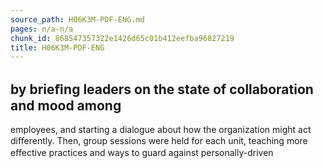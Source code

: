 ```yaml
---
source_path: H06K3M-PDF-ENG.md
pages: n/a-n/a
chunk_id: 868547357322e1426d65c01b412eefba96827219
title: H06K3M-PDF-ENG
---
```

## by brieﬁng leaders on the state of collaboration and mood among

employees, and starting a dialogue about how the organization might act diﬀerently. Then, group sessions were held for each unit, teaching more eﬀective practices and ways to guard against personally-driven
